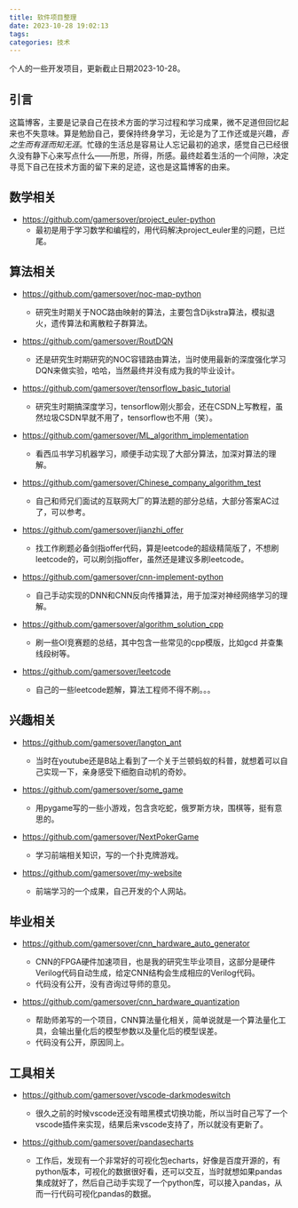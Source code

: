 ```yaml
---
title: 软件项目整理
date: 2023-10-28 19:02:13
tags:
categories: 技术
---
```


个人的一些开发项目，更新截止日期2023-10-28。

## 引言

这篇博客，主要是记录自己在技术方面的学习过程和学习成果，微不足道但回忆起来也不失意味。算是勉励自己，要保持终身学习，无论是为了工作还或是兴趣，*吾之生而有涯而知无涯*。忙碌的生活总是容易让人忘记最初的追求，感觉自己已经很久没有静下心来写点什么——所思，所得，所感。最终趁着生活的一个间隙，决定寻觅下自己在技术方面的留下来的足迹，这也是这篇博客的由来。

<!--more-->

## 数学相关
* https://github.com/gamersover/project_euler-python
  * 最初是用于学习数学和编程的，用代码解决project_euler里的问题，已烂尾。


## 算法相关
* https://github.com/gamersover/noc-map-python
  * 研究生时期关于NOC路由映射的算法，主要包含Dijkstra算法，模拟退火，遗传算法和离散粒子群算法。

* https://github.com/gamersover/RoutDQN
  * 还是研究生时期研究的NOC容错路由算法，当时使用最新的深度强化学习DQN来做实验，哈哈，当然最终并没有成为我的毕业设计。

* https://github.com/gamersover/tensorflow_basic_tutorial
  * 研究生时期搞深度学习，tensorflow刚火那会，还在CSDN上写教程，虽然垃圾CSDN早就不用了，tensorflow也不用（笑）。

* https://github.com/gamersover/ML_algorithm_implementation
  * 看西瓜书学习机器学习，顺便手动实现了大部分算法，加深对算法的理解。

* https://github.com/gamersover/Chinese_company_algorithm_test
  * 自己和师兄们面试的互联网大厂的算法题的部分总结，大部分答案AC过了，可以参考。

* https://github.com/gamersover/jianzhi_offer
  * 找工作刷题必备剑指offer代码，算是leetcode的超级精简版了，不想刷leetcode的，可以刷剑指offer，虽然还是建议多刷leetcode。

* https://github.com/gamersover/cnn-implement-python
  * 自己手动实现的DNN和CNN反向传播算法，用于加深对神经网络学习的理解。

* https://github.com/gamersover/algorithm_solution_cpp
  * 刷一些OI竞赛题的总结，其中包含一些常见的cpp模版，比如gcd 并查集 线段树等。

* https://github.com/gamersover/leetcode
  * 自己的一些leetcode题解，算法工程师不得不刷。。。

## 兴趣相关
* https://github.com/gamersover/langton_ant
  * 当时在youtube还是B站上看到了一个关于兰顿蚂蚁的科普，就想着可以自己实现一下，亲身感受下细胞自动机的奇妙。

* https://github.com/gamersover/some_game
  * 用pygame写的一些小游戏，包含贪吃蛇，俄罗斯方块，围棋等，挺有意思的。

* https://github.com/gamersover/NextPokerGame
  * 学习前端相关知识，写的一个扑克牌游戏。

* https://github.com/gamersover/my-website
  * 前端学习的一个成果，自己开发的个人网站。

## 毕业相关
* https://github.com/gamersover/cnn_hardware_auto_generator
  * CNN的FPGA硬件加速项目，也是我的研究生毕业项目，这部分是硬件Verilog代码自动生成，给定CNN结构会生成相应的Verilog代码。
  * 代码没有公开，没有咨询过导师的意见。

* https://github.com/gamersover/cnn_hardware_quantization
  * 帮助师弟写的一个项目，CNN算法量化相关，简单说就是一个算法量化工具，会输出量化后的模型参数以及量化后的模型误差。
  * 代码没有公开，原因同上。

## 工具相关
* https://github.com/gamersover/vscode-darkmodeswitch
  * 很久之前的时候vscode还没有暗黑模式切换功能，所以当时自己写了一个vscode插件来实现，结果后来vscode支持了，所以就没有更新了。

* https://github.com/gamersover/pandasecharts
  * 工作后，发现有一个非常好的可视化包echarts，好像是百度开源的，有python版本，可视化的数据很好看，还可以交互，当时就想如果pandas集成就好了，然后自己动手实现了一个python库，可以接入pandas，从而一行代码可视化pandas的数据。
